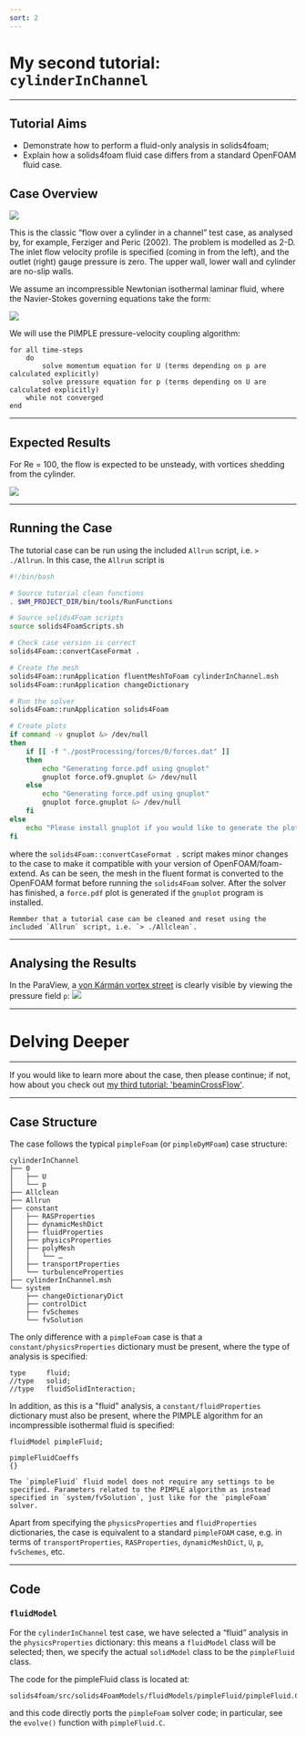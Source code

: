 ```yaml
---
sort: 2
---
```


# My second tutorial: `cylinderInChannel`

---

## Tutorial Aims

- Demonstrate how to perform a fluid-only analysis in solids4foam;
- Explain how a solids4foam fluid case differs from a standard OpenFOAM fluid case.

## Case Overview

![](images/flu_over_1.PNG)

This is the classic “flow over a cylinder in a channel” test case, as analysed by, for example, Ferziger and Peric (2002). The problem is modelled as 2-D. The inlet flow velocity profile is specified (coming in from the left), and the outlet (right) gauge pressure is zero. The upper wall, lower wall and cylinder are no-slip walls.

We assume an incompressible Newtonian isothermal laminar fluid, where the Navier-Stokes governing equations take the form:

![](images/flu_theo_1.PNG)

We will use the PIMPLE pressure-velocity coupling algorithm:
```pseudocode
for all time-steps
    do
        solve momentum equation for U (terms depending on p are calculated explicitly)
        solve pressure equation for p (terms depending on U are calculated explicitly)
    while not converged
end
```
---

## Expected Results

For Re = 100, the flow is expected to be unsteady, with vortices shedding from the cylinder.

![](images/flu_over_3.PNG)

---

## Running the Case

The tutorial case can be run using the included `Allrun` script, i.e. `> ./Allrun`. In this case, the `Allrun` script is
```bash
#!/bin/bash

# Source tutorial clean functions
. $WM_PROJECT_DIR/bin/tools/RunFunctions

# Source solids4Foam scripts
source solids4FoamScripts.sh

# Check case version is correct
solids4Foam::convertCaseFormat .

# Create the mesh
solids4Foam::runApplication fluentMeshToFoam cylinderInChannel.msh
solids4Foam::runApplication changeDictionary

# Run the solver
solids4Foam::runApplication solids4Foam

# Create plots
if command -v gnuplot &> /dev/null
then
    if [[ -f "./postProcessing/forces/0/forces.dat" ]]
    then
        echo "Generating force.pdf using gnuplot"
        gnuplot force.of9.gnuplot &> /dev/null
    else
        echo "Generating force.pdf using gnuplot"
        gnuplot force.gnuplot &> /dev/null
    fi
else
    echo "Please install gnuplot if you would like to generate the plots"
fi
```
where the `solids4Foam::convertCaseFormat .` script makes minor changes to the case to make it compatible with your version of OpenFOAM/foam-extend. As can be seen, the mesh in the fluent format is converted to the OpenFOAM format before running the `solids4Foam` solver. After the solver has finished, a `force.pdf` plot is generated if the `gnuplot` program is installed. 

```tip
Remmber that a tutorial case can be cleaned and reset using the included `Allrun` script, i.e. `> ./Allclean`.
```

---

## Analysing the Results

In the ParaView, a [von Kármán vortex street](https://en.wikipedia.org/wiki/Kármán_vortex_street) is clearly visible by viewing the pressure field `p`:
![](images/flu_run_1.PNG)


---

# Delving Deeper

---

If you would like to learn more about the case, then please continue; if not, how about you check out [my third tutorial: 'beaminCrossFlow'](./tutorial3.md).

---

## Case Structure

The case follows the typical `pimpleFoam` (or `pimpleDyMFoam`) case structure:

```
cylinderInChannel
├── 0
│   ├── U
│   └── p
├── Allclean
├── Allrun
├── constant
│   ├── RASProperties
│   ├── dynamicMeshDict
│   ├── fluidProperties
│   ├── physicsProperties
│   ├── polyMesh
│   │   └── …
│   ├── transportProperties
│   └── turbulenceProperties
├── cylinderInChannel.msh
└── system
    ├── changeDictionaryDict
    ├── controlDict
    ├── fvSchemes
    └── fvSolution
```
The only difference with a `pimpleFoam` case is that a `constant/physicsProperties` dictionary must be present, where the type of analysis is specified:
```
type     fluid;
//type   solid;
//type   fluidSolidInteraction;
```

In addition, as this is a "fluid" analysis, a `constant/fluidProperties` dictionary must also be present, where the PIMPLE algorithm for an incompressible isothermal fluid is specified:

```
fluidModel pimpleFluid;

pimpleFluidCoeffs
{}
```

```note
The `pimpleFluid` fluid model does not require any settings to be specified. Parameters related to the PIMPLE algorithm as instead specified in `system/fvSolution`, just like for the `pimpleFoam` solver.
```

Apart from specifying the `physicsProperties` and `fluidProperties` dictionaries, the case is equivalent to a standard `pimpleFOAM` case, e.g. in terms of `transportProperties`, `RASProperties`, `dynamicMeshDict`, `U`, `p`, `fvSchemes`, etc.

---

## Code

### `fluidModel`

For the `cylinderInChannel` test case, we have selected a “fluid” analysis in the `physicsProperties` dictionary: this means a `fluidModel` class will be selected; then, we specify the actual `solidModel` class to be the `pimpleFluid` class.

The code for the pimpleFluid class is located at:
```
solids4foam/src/solids4FoamModels/fluidModels/pimpleFluid/pimpleFluid.C
```
and this code directly ports the `pimpleFoam` solver code; in particular, see the `evolve()` function with `pimpleFluid.C`.
